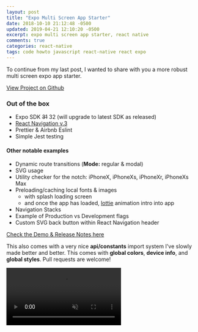 ```yaml
---
layout: post
title: "Expo Multi Screen App Starter"
date: 2018-10-10 21:12:48 -0500
updated: 2019-04-21 12:10:20 -0500
excerpt: expo multi screen app starter, react native
comments: true
categories: react-native
tags: code howto javascript react-native react expo
---
```

To continue from my last post, I wanted to share with you a more robust multi screen expo app starter.

<a href="https://github.com/calebnance/expo-multi-screen-starter" class="btn btn-outline-dark">View Project on Github</a>

### Out of the box

- Expo SDK ~~31~~ 32 (will upgrade to latest SDK as released)
- [React Navigation v.3](https://reactnavigation.org/docs/en/getting-started.html)
- Prettier &amp; Airbnb Eslint
- Simple Jest testing

#### Other notable examples
- Dynamic route transitions (**Mode:** regular & modal)
- SVG usage
- Utility checker for the notch: iPhoneX, iPhoneXs, iPhoneXr, iPhoneXs Max
- Preloading/caching local fonts & images
  - with splash loading screen
  - and once the app has loaded, [lottie](https://airbnb.io/lottie/) animation intro into app
- Navigation Stacks
- Example of Production vs Development flags
- Custom SVG back button within React Navigation header

[Check the Demo & Release Notes here](https://github.com/calebnance/expo-multi-screen-starter#demo-and-release-notes)

This also comes with a very nice **api/constants** import system I've slowly made better and better. This comes with **global colors**, **device info**, and **global styles**. Pull requests are welcome!

<div class="video-wrapper">
  <video class="video vid-mw" autoplay loop muted playsinline>
    <source src="/assets/videos/expo/multi-screen-starter-v0.0.2.mp4" type="video/mp4">
  </video>
</div>
